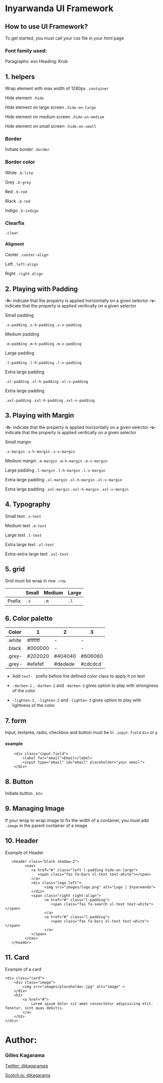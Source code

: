 # Inyarwanda UI Framework

## How to use UI Framework?
To get started, you must call your css file in your html page

<link rel="stylesheet" href="css/inyaui.1.0.0.css">


### Font family used: 

Paragraphs: exo
Heading: Krub


## 1. helpers

Wrap element with max width of 1280px
`.container`

Hide element
`.hide`

Hide element on large screen
`.hide-on-large`

Hide element on medium screen
`.hide-on-medium`

Hide element on small screen
`.hide-on-small`

### Border

Initiate border
`.border`

### Border color
White
`.b-lite`

Grey
`.b-grey`

Red
`.b-red`

Black
`.b-red`

Indigo
`.b-indigo`


### Clearfix
`.clear`

#### Aligment

Center
`.center-align`

Left
`.left-align`

Right
`.right-align`


## 2. Playing with Padding

**-h-** indicate that the property is applied horizontally on a given selector
**-v-** indicate that the property is applied veritically on a given selector

Small padding

`.s-padding`
`.s-h-padding`
`.s-v-padding`

Medium padding

`.m-padding`
`.m-h-padding`
`.m-v-padding`

Large padding

`.l-padding`
`.l-h-padding`
`.l-v-padding`

Extra large padding

`.xl-padding`
`.xl-h-padding`
`.xl-v-padding`

Extra large padding

`.xxl-padding`
`.xxl-h-padding`
`.xxl-v-padding`

## 3. Playing with Margin

**-h-** indicate that the property is applied horizontally on a given selector
**-v-** indicate that the property is applied veritically on a given selector

Small margin

`.s-margin`
`.s-h-margin`
`.s-v-margin`

Medium margin
`.m-margin`
`.m-h-margin`
`.m-v-margin`

Large padding
`.l-margin`
`.l-h-margin`
`.l-v-margin`

Extra large padding
`.xl-margin`
`.xl-h-margin`
`.xl-v-margin`

Extra large padding
`.xxl-margin`
`.xxl-h-margin`
`.xxl-v-margin`

## 4. Typography

Small text
`.s-text`

Medium text
`.m-text`

Large text
`.l-text`

Extra large text
`.xl-text`

Extra-extra large text
`.xxl-text`


## 5. grid

Grid must be wrap in row
`.row`

|  | Small  |  Medium | Large |
| ------- | --- | --- | --- |
| Prefix | `.s` | `.m` | `.l` |

## 6. Color palette

| Color | 1  |  2 | 3 |
| ------- | --- | --- | --- |
| .white | #ffffff | - | - |
| .black | #000000 | - | - |
| .grey- | #202020 | #404040 | #606060  |
| .grey- | #efefef | #dedede | #cdcdcd  |



- Add `text- ` prefix before the defined color class to apply it on text 

- `-darken-1` , `-darken-2` and `-darken-3` gives option to play with strongness of the color 

- `-lighten-1` , `-lighten-2` and `-lighten-3` gives option to play with lightness of the color 

## 7. form

Input, textarea, radio, checkbox and button must be in `.input-field` `div` or `p`

#### example
```
    <div class="input-field">
        <label for="email">Email</label>
        <input type="email" id="email" placeholder="your email">
    </div>
```

## 8. Button

Initiate button
`.btn`


## 9. Managing Image

If your wrap to wrap image to fix the width of a container, you must add `.image` in the parent container of a image


## 10. Header 

Example of Header

```
   <header class="black shadow-2">
         <nav>
            <a href="#" class="left l-padding hide-on-large">
               <span class="fas fa-bars xl-text text-white"></span>
            </a>
            <div class="logo left">
                  <img src="images/logo.png" alt="Logo | Inyarwanda">
            </div>
            <span class="right right-align">
                  <a href="#" class="l-padding">
                     <span class="fas fa-search xl-text text-white"></span>
                  </a>
                  <a href="#" class="l-padding">
                     <span class="fas fa-bars xl-text text-white"></span>
                  </a>
            </span>
         </nav>
   </header>
```

## 11. Card 

Example of a card

```
<div class="card">
    <div class="image">
        <img src="images/placeholder.jpg" alt="image" >
    </div>
    <h2>
        <a href="#">
            Lorem ipsum dolor sit amet consectetur adipisicing elit. Tenetur, sint quas debitis.   
        </a>
    </h2>
</div>

```

# Author: 

### Gilles Kagarama

[Twitter: @kagaramag](https://www.twitter/kagaramag)

[Scotch.io: @kagarama](https://scotch.io/@gilles)
